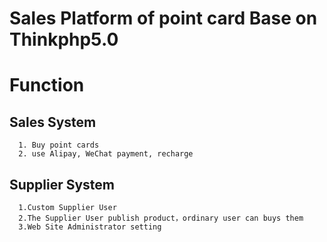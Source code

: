 Sales Platform of point card Base on Thinkphp5.0
===============

# Function
  ## Sales System
      1. Buy point cards
      2. use Alipay, WeChat payment, recharge
  ## Supplier System
      1.Custom Supplier User
      2.The Supplier User publish product，ordinary user can buys them
      3.Web Site Administrator setting 




